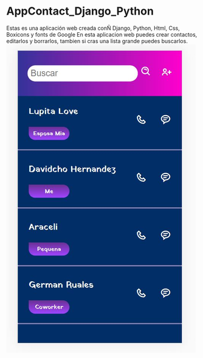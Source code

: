 # AppContact_Django_Python
Estas es una aplicación web creada conÑ
Django, Python, Html, Css, Boxicons y fonts de Google
En esta aplicacion web puedes crear contactos, editarlos y borrarlos, tambien si cras una lista grande puedes buscarlos.
![](/img/index.JPG)
